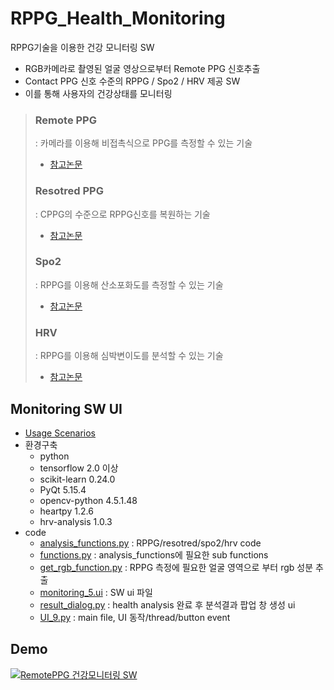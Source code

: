 # RPPG_Health_Monitoring
RPPG기술을 이용한 건강 모니터링 SW
- RGB카메라로 촬영된 얼굴 영상으로부터 Remote PPG 신호추출
- Contact PPG 신호 수준의 RPPG / Spo2 / HRV 제공 SW
- 이를 통해 사용자의 건강상태를 모니터링

> ### Remote PPG 
> : 카메라를 이용해 비접촉식으로 PPG를 측정할 수 있는 기술
> - [참고논문](https://www.spiedigitallibrary.org/journals/journal-of-electronic-imaging/volume-26/issue-6/063003/Contactless-physiological-signals-extraction-based-on-skin-color-magnification/10.1117/1.JEI.26.6.063003.short?SSO=1)
> ### Resotred PPG
>  : CPPG의 수준으로 RPPG신호를 복원하는 기술
>  - [참고논문](https://www.mdpi.com/1424-8220/21/17/5910)
> ### Spo2
>  : RPPG를 이용해 산소포화도를 측정할 수 있는 기술
>  - [참고논문](https://www.mdpi.com/1424-8220/21/18/6120)
> ### HRV
>  : RPPG를 이용해 심박변이도를 분석할 수 있는 기술
>  - [참고논문](https://www.mdpi.com/1424-8220/21/18/6241)

## Monitoring SW UI
- [Usage Scenarios](https://github.com/sugyeong-yu/RPPG_Health_Monitoring/blob/main/%EB%B0%9C%ED%91%9C%20%EC%9E%90%EB%A3%8C.pptx)
- 환경구축
  - python
  - tensorflow 2.0 이상
  - scikit-learn 0.24.0
  - PyQt 5.15.4
  - opencv-python 4.5.1.48
  - heartpy 1.2.6
  - hrv-analysis 1.0.3 
- code
  - [analysis_functions.py](https://github.com/sugyeong-yu/RPPG_Health_Monitoring/blob/main/code/analysis_functions.py) : RPPG/resotred/spo2/hrv code
  - [functions.py](https://github.com/sugyeong-yu/RPPG_Health_Monitoring/blob/main/code/functions.py) : analysis_functions에 필요한 sub functions
  - [get_rgb_function.py](https://github.com/sugyeong-yu/RPPG_Health_Monitoring/blob/main/code/get_rgb_function.py) : RPPG 측정에 필요한 얼굴 영역으로 부터 rgb 성분 추출
  - [monitoring_5.ui](https://github.com/sugyeong-yu/RPPG_Health_Monitoring/blob/main/code/monitoring_5.ui) : SW ui 파일
  - [result_dialog.py](https://github.com/sugyeong-yu/RPPG_Health_Monitoring/blob/main/code/result_dialog.py) : health analysis 완료 후 분석결과 팝업 창 생성 ui
  - [UI_9.py](https://github.com/sugyeong-yu/RPPG_Health_Monitoring/blob/main/code/UI_9.py) : main file, UI 동작/thread/button event 

## Demo
[![RemotePPG 건강모니터링 SW](http://img.youtube.com/vi/SHJdrnGObvo&t/0.jpg)](https://youtu.be/SHJdrnGObvo&t?t=0s) 
